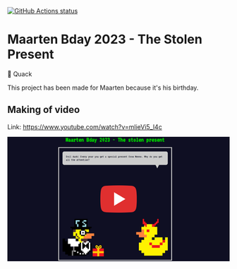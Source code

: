 
[![GitHub Actions status](https://github.com/mentosmenno2/maarten-bday-2023/workflows/Build%20%26%20test/badge.svg)](https://github.com/mentosmenno2/maarten-bday-2023/actions)

# Maarten Bday 2023 - The Stolen Present

🦆 Quack

This project has been made for Maarten because it's his birthday.

## Making of video

Link: https://www.youtube.com/watch?v=mlieVi5_l4c

[![Play Making of Maarten Bday 2023 - The Stolen Present video](./assets/images/making-of-video.png)](https://www.youtube.com/watch?v=mlieVi5_l4c)
